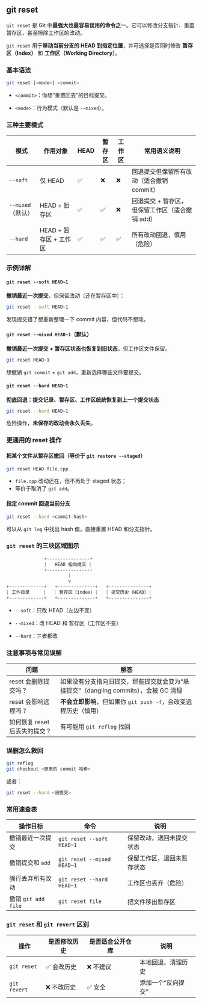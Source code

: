 ## git reset

`git reset` 是 Git 中**最强大也最容易误用的命令之一**。它可以修改分支指针、重置暂存区、甚至擦除工作区的改动。

`git reset` 用于**移动当前分支的 HEAD 到指定位置**，并可选择是否同时修改 **暂存区（Index）** 和 **工作区（Working Directory）**。

### 基本语法

```bash
git reset [<mode>] <commit>
```

- `<commit>`：你想“重置回去”的目标提交。

- `<mode>`：行为模式（默认是 `--mixed`）。

### 三种主要模式

| 模式              | 作用对象               | HEAD | 暂存区 | 工作区 | 常用语义说明                                    |
| ----------------- | ---------------------- | ---- | ------ | ------ | ----------------------------------------------- |
| `--soft`          | 仅 HEAD                | ✅    | ❌      | ❌      | 回退提交但保留所有改动（适合撤销 commit）       |
| `--mixed`（默认） | HEAD + 暂存区          | ✅    | ✅      | ❌      | 回退提交 + 暂存区，但保留工作区（适合撤销 add） |
| `--hard`          | HEAD + 暂存区 + 工作区 | ✅    | ✅      | ✅      | 所有改动回退，慎用（危险）                      |

### 示例详解

#### `git reset --soft HEAD~1`

**撤销最近一次提交**，但保留改动（还在暂存区中）：

```bash
git reset --soft HEAD~1
```

发现提交错了想重新整理一下 commit 内容，但代码不想动。

#### `git reset --mixed HEAD~1`（默认）

**撤销最近一次提交 + 暂存区状态也恢复到旧状态**，但工作区文件保留。

```bash
git reset HEAD~1
```

想撤销 `git commit` + `git add`，重新选择哪些文件要提交。

#### `git reset --hard HEAD~1`

**彻底回退：提交记录、暂存区、工作区统统恢复到上一个提交状态**

```bash
git reset --hard HEAD~1
```

危险操作，**未保存的改动会永久丢失**。

### 更通用的 reset 操作

#### 把某个文件从暂存区撤回（等价于 `git restore --staged`）

```bash
git reset HEAD file.cpp
```

- `file.cpp` 改动还在，但不再处于 staged 状态；
- 等价于取消了 `git add`。

#### 指定 commit 回退当前分支

```bash
git reset --hard <commit-hash>
```

可以从 `git log` 中找出 hash 值，直接重置 HEAD 和分支指针。

### `git reset` 的三块区域图示

```css
              +----------------+
              |   HEAD 指向提交 |
              +----------------+
                       |
                       v
+-------------+   +--------------+   +---------------+
| 工作目录     |   | 暂存区（index）|   | 提交历史（HEAD）|
+-------------+   +--------------+   +---------------+
```

- `--soft`：只改 HEAD（左边不变）

- `--mixed`：改 HEAD 和 暂存区（工作区不变）

- `--hard`：三者都改

### 注意事项与常见误解

| 问题                          | 解答                                                         |
| ----------------------------- | ------------------------------------------------------------ |
| reset 会删除提交吗？          | 如果没有分支指向旧提交，那些提交就会变为“悬挂提交”（dangling commits），会被 GC 清理 |
| reset 会影响远程吗？          | **不会立即影响**，但如果你 `git push -f`，会改变远程历史（慎用） |
| 如何恢复 reset 后丢失的提交？ | 有可能用 `git reflog` 找回                                   |

### 误删怎么救回

```bash
git reflog
git checkout <原来的 commit 哈希>
```

或者：

```bash
git reset --hard <旧提交>
```

### 常用速查表

| 操作目标            | 命令                       | 说明                       |
| ------------------- | -------------------------- | -------------------------- |
| 撤销最近一次提交    | `git reset --soft HEAD~1`  | 保留改动，退回未提交状态   |
| 撤销提交和 `add`    | `git reset --mixed HEAD~1` | 保留工作区，退回未暂存状态 |
| 强行丢弃所有改动    | `git reset --hard HEAD~1`  | 工作区也丢弃（危险）       |
| 撤销 `git add file` | `git reset file`           | 把文件移出暂存区           |

### `git reset` 和 `git revert` 区别

| 操作         | 是否修改历史 | 是否适合公开仓库 | 说明               |
| ------------ | ------------ | ---------------- | ------------------ |
| `git reset`  | ✅ 会改历史   | ❌ 不建议         | 本地回退、清理历史 |
| `git revert` | ❌ 不改历史   | ✅ 安全           | 添加一个“反向提交” |